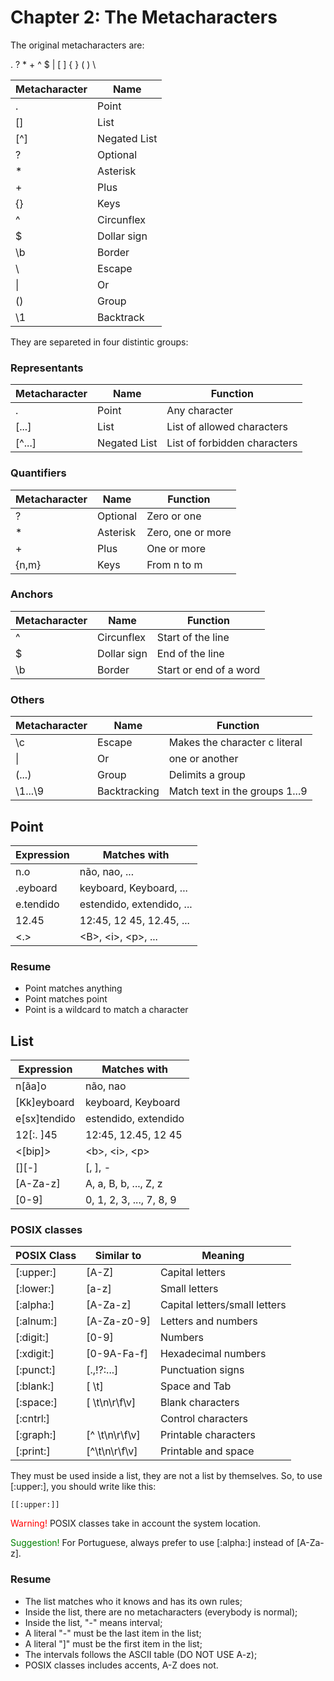 # Chapter 2: The Metacharacters

The original metacharacters are:

. ? * + ^ $ | [ ] { } ( ) \

| Metacharacter | Name         | 
| ------------- | ------------ | 
| .             | Point        | 
| []            | List         | 
| [^]           | Negated List |
| ?             | Optional     |
| *             | Asterisk     |
| +             | Plus         |
| {}            | Keys         |
| ^             | Circunflex   |
| $             | Dollar sign  |
| \b            | Border       |
| \             | Escape       |
| \|            | Or           |
| ()            | Group        |
| \1            | Backtrack    |

They are separeted in four distintic groups:

### Representants

| Metacharacter | Name         | Function                     |
| ------------- | ------------ | ---------------------------- |
|.              | Point        | Any character                |
| [...]         | List         | List of allowed characters   |
| [^...]        | Negated List | List of forbidden characters |

### Quantifiers

| Metacharacter | Name         | Function                     |
| ------------- | ------------ | ---------------------------- |
| ?             | Optional     | Zero or one                  |
| *             | Asterisk     | Zero, one or more            |
| +             | Plus         | One or more                  |
| {n,m}         | Keys         | From n to m                  |

### Anchors

| Metacharacter | Name         | Function                     |
| ------------- | ------------ | ---------------------------- |
| ^             | Circunflex   | Start of the line            |
| $             | Dollar sign  | End of the line              |
| \b            | Border       | Start or end of a word       |

### Others

| Metacharacter | Name         | Function                      |
| ------------- | ------------ | ----------------------------- |
| \c            | Escape       | Makes the character c literal |
| \|            | Or           | one or another                |
| (...)         | Group        | Delimits a group              |
| \1...\9       | Backtracking | Match text in the groups 1...9|

## Point

| Expression | Matches with              |
| ---------- | ------------------------- |
| n.o        | não, nao, ...             |
| .eyboard   | keyboard, Keyboard, ...   |
| e.tendido  | estendido, extendido, ... |
| 12.45      | 12:45, 12 45, 12.45, ...  |
| <.>        | \<B\>, \<i\>, \<p\>, ...  |

### Resume

* Point matches anything
* Point matches point
* Point is a wildcard to match a character

## List

| Expression   | Matches with              |
| ------------ | ------------------------- |
| n[ãa]o       | não, nao                  |
| [Kk]eyboard  | keyboard, Keyboard        |
| e[sx]tendido | estendido, extendido      |
| 12[:. ]45    | 12:45, 12.45, 12 45       |
| <[bip]>      | \<b\>, \<i\>, \<p\>       |
| [][-]        | [, ], -                   |
| [A-Za-z]     | A, a, B, b, ..., Z, z     |
| [0-9]        | 0, 1, 2, 3, ..., 7, 8, 9  |

### POSIX classes

| POSIX Class | Similar to  | Meaning                       |
| ----------- | ----------- | ----------------------------- |
| [:upper:]   | [A-Z]       | Capital letters               | 
| [:lower:]   | [a-z]       | Small letters                 | 
| [:alpha:]   | [A-Za-z]    | Capital letters/small letters |
| [:alnum:]   | [A-Za-z0-9] | Letters and numbers           |
| [:digit:]   | [0-9]       | Numbers                       |
| [:xdigit:]  | [0-9A-Fa-f] | Hexadecimal numbers           |
| [:punct:]   | [.,!?:...]  | Punctuation signs             |
| [:blank:]   | [ \\t]      | Space and Tab                 |
| [:space:]   | [ \\t\\n\\r\\f\\v] | Blank characters       |
| [:cntrl:]   |             | Control characters            |
| [:graph:]   | [^ \\t\\n\\r\\f\\v] | Printable characters  |
| [:print:]   | [^\\t\\n\\r\\f\\v]  | Printable and space   |

They must be used inside a list, they are not a list by themselves. So, to use [:upper:], you should write like this:

``` 
[[:upper:]]
```

<span style="color:red">Warning!</span> POSIX classes take in account the system location.

<span style="color:green">Suggestion!</span> For Portuguese, always prefer to use [:alpha:] instead of [A-Za-z].

### Resume

* The list matches who it knows and has its own rules;
* Inside the list, there are no metacharacters (everybody is normal);
* Inside the list, "-" means interval;
* A literal "-" must be the last item in the list;
* A literal "]" must be the first item in the list;
* The intervals follows the ASCII table (DO NOT USE A-z);
* POSIX classes includes accents, A-Z does not.
